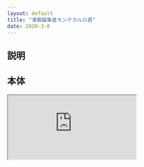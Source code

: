 ```yaml
---
layout: default
title: "凄腕編集者モンテカルロ君"
date: 2020-3-8
---
```


## 説明

## 本体

<iframe class="htmlcontent" src="https://nakashimas.github.io/docs/works/GreatAuthorMonteCarlo/index.html"></iframe>